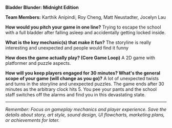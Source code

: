 **Bladder Blunder: Midnight Edition**

**Team Members:** Karthik Anipindi, Roy Cheng, Matt Neustadter, Jocelyn Lau

**How would you pitch your game in one line?**
Trying to escape the school with a full bladder after falling asleep and accidentally getting locked inside. 

**What is the key mechanic(s) that make it fun?**
The storyline is really interesting and unexpected and people would find it funny

**How does the game actually play? (Core Game Loop)**
A 2D game with platformer and puzzle aspects. 

**How will you keep players engaged for 30 minutes? What's the general scope of your game (will change as you go)?**
A lot of unexpected twists and turns in the storyline and unexpected puzzles. 
The game ends after 30 minutes as the arbitrary clock hits 5. You pee your pants and the school staff switches off the alarms and find you in this devastating state. 

---
*Remember: Focus on gameplay mechanics and player experience. Save the details about story, art style, sound design, UI flowcharts, marketing plans, or achievements for later.*
